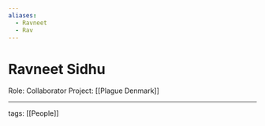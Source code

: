 ```yaml
---
aliases:
  - Ravneet
  - Rav
---
```


# Ravneet Sidhu

Role: Collaborator
Project: [[Plague Denmark]]

---

tags: [[People]]
